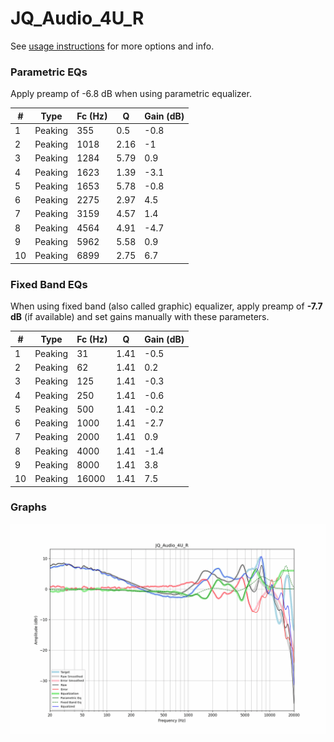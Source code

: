 # JQ_Audio_4U_R
See [usage instructions](https://github.com/jaakkopasanen/AutoEq#usage) for more options and info.

### Parametric EQs
Apply preamp of -6.8 dB when using parametric equalizer.

|   # | Type    |   Fc (Hz) |    Q |   Gain (dB) |
|-----|---------|-----------|------|-------------|
|   1 | Peaking |       355 | 0.5  |        -0.8 |
|   2 | Peaking |      1018 | 2.16 |        -1   |
|   3 | Peaking |      1284 | 5.79 |         0.9 |
|   4 | Peaking |      1623 | 1.39 |        -3.1 |
|   5 | Peaking |      1653 | 5.78 |        -0.8 |
|   6 | Peaking |      2275 | 2.97 |         4.5 |
|   7 | Peaking |      3159 | 4.57 |         1.4 |
|   8 | Peaking |      4564 | 4.91 |        -4.7 |
|   9 | Peaking |      5962 | 5.58 |         0.9 |
|  10 | Peaking |      6899 | 2.75 |         6.7 |

### Fixed Band EQs
When using fixed band (also called graphic) equalizer, apply preamp of **-7.7 dB** (if available) and set gains manually with these parameters.

|   # | Type    |   Fc (Hz) |    Q |   Gain (dB) |
|-----|---------|-----------|------|-------------|
|   1 | Peaking |        31 | 1.41 |        -0.5 |
|   2 | Peaking |        62 | 1.41 |         0.2 |
|   3 | Peaking |       125 | 1.41 |        -0.3 |
|   4 | Peaking |       250 | 1.41 |        -0.6 |
|   5 | Peaking |       500 | 1.41 |        -0.2 |
|   6 | Peaking |      1000 | 1.41 |        -2.7 |
|   7 | Peaking |      2000 | 1.41 |         0.9 |
|   8 | Peaking |      4000 | 1.41 |        -1.4 |
|   9 | Peaking |      8000 | 1.41 |         3.8 |
|  10 | Peaking |     16000 | 1.41 |         7.5 |

### Graphs
![](./JQ_Audio_4U_R.png)
